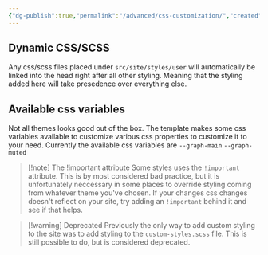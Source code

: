```yaml
---
{"dg-publish":true,"permalink":"/advanced/css-customization/","created":"2023-02-17T17:01:23.938+01:00","updated":"2023-02-17T17:16:56.750+01:00"}
---
```


## Dynamic CSS/SCSS

Any css/scss files placed under `src/site/styles/user` will automatically be linked into the head right after all other styling. Meaning that the styling added here will take presedence over everything else. 

## Available css variables
Not all themes looks good out of the box. The template makes some css variables available to customize various css properties to customize it to your need.
Currently the available css variables are
`--graph-main`
`--graph-muted`


> [!note] The !important attribute
> Some styles uses the `!important` attribute. This is by most considered bad practice, but it is unfortunately neccessary in some places to override styling coming from whatever theme you've chosen. If your changes css changes doesn't reflect on your site, try adding an `!important` behind it and see if that helps. 


> [!warning] Deprecated
> Previously the only way to add custom styling to the site was to add styling to the `custom-styles.scss` file. This is still possible to do, but is considered deprecated.